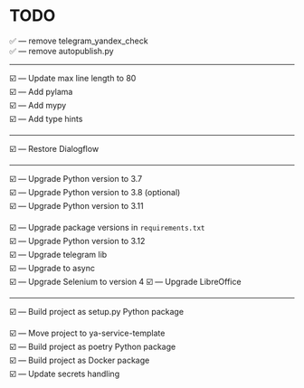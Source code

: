 # TODO

✅️ &mdash; remove telegram_yandex_check  
✅️ &mdash; remove autopublish.py

---

☑️ &mdash; Update max line length to 80  
☑️ &mdash; Add pylama  
☑️ &mdash; Add mypy  
☑️ &mdash; Add type hints  


---

☑️ &mdash; Restore Dialogflow  

---

☑️ &mdash; Upgrade Python version to 3.7  
☑️ &mdash; Upgrade Python version to 3.8 (optional)  
☑️ &mdash; Upgrade Python version to 3.11  

☑️ &mdash; Upgrade package versions in `requirements.txt`  
☑️ &mdash; Upgrade Python version to 3.12  
☑️ &mdash; Upgrade telegram lib  
☑️ &mdash; Upgrade to async  
☑️ &mdash; Upgrade Selenium to version 4
☑️ &mdash; Upgrade LibreOffice  

---

☑️ &mdash; Build project as setup.py Python package 

☑️ &mdash; Move project to ya-service-template   
☑️ &mdash; Build project as poetry Python package  
☑️ &mdash; Build project as Docker package  
☑️ &mdash; Update secrets handling  
